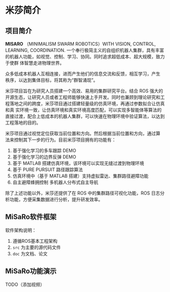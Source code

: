 # 米莎简介

## 项目简介

**MISARO** （MINIMALISM SWARM ROBOTICS）WITH VISION, CONTROL,  LEARNING, COORDINATION.  一个奉行极简主义的自组织机器人集群，具有丰富的机器人功能，如视觉、控制、学习、协同。同时追求超低成本、超大规模，致力于使群 体智慧走进物理世界。 

众多低成本机器人互相连接，进而产生他们的信息交流和反馈，相互学习，产生 秩序，以达到集体目标，将其称为“群智涌现”。  

米莎项目旨在为研究人员搭建一个高效、易用的集群研究平台。结合 ROS 强大的开源生态，让研究人员或者工程师能够快速上手开发。同时也兼顾到理论研究和工程落地之间的跨度，米莎项目通过搭建轻量级的仿真环境，再通过参数拟合让仿真和真 实环境一致，让仿真环境和真实环境高度匹配，可以实现多智能体等算法的直接过渡，配合上低成本的机器人集群，可以快速在物理环境中验证算法，以达到工程落地的目的。  

米莎项目通过视觉定位获取当前位置和方向。然后根据当前位置和方向，通过算 法来控制其下一步的行为。目前米莎项目拥有的功能有：

1. 基于强化学习的多车跟踪 DEMO 
2. 基于强化学习的边界反弹 DEMO
3. 基于 MATLAB 搭建仿真环境，该环境可以实现无缝过渡到物理环境
4. 基于 PURE PURSUIT 路径跟踪算法 
5. 仿真环境中（基于 MATLAB 搭建）支持虚拟雷达、集群路径避障功能
6. 自主避障蜂拥控制 多机器人分布式自主导航

除了上述功能以外，米莎还提供了在 ROS 中的集群路径可视化功能，ROS 日志分 析功能，方便采集数据进行分析，提升研发效率。 

## MiSaRo软件框架

软件架构说明：

1. 遵循ROS基本工程架构
2. `src` 为主要的源代码文件
3. `doc` 为文档、论文

## MiSaRo功能演示

TODO（添加视频）